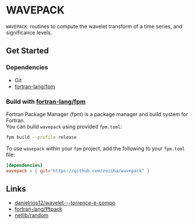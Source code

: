 # WAVEPACK

`WAVEPACK`: routines to compute the wavelet transform of a time series, and significance levels.

## Get Started

### Dependencies

- Git
- [fortran-lang/fpm](https://github.com/fortran-lang/fpm)

### Build with [fortran-lang/fpm](https://github.com/fortran-lang/fpm)

Fortran Package Manager (fpm) is a package manager and build system for Fortran.  
You can build `wavepack` using provided `fpm.toml`:

```sh
fpm build --profile release
```

To use `wavepack` within your `fpm` project, add the following to your `fpm.toml` file:

```toml
[dependencies]
wavepack = { git="https://github.com/zoziha/wavepack" }
```

## Links

- [danielrios12/wavelet---torrence-e-compo](https://github.com/danielrios12/wavelet---torrence-e-compo)
- [fortran-lang/fftpack](https://github.com/fortran-lang/fftpack)
- [netlib/random](http://www.netlib.org/random/)